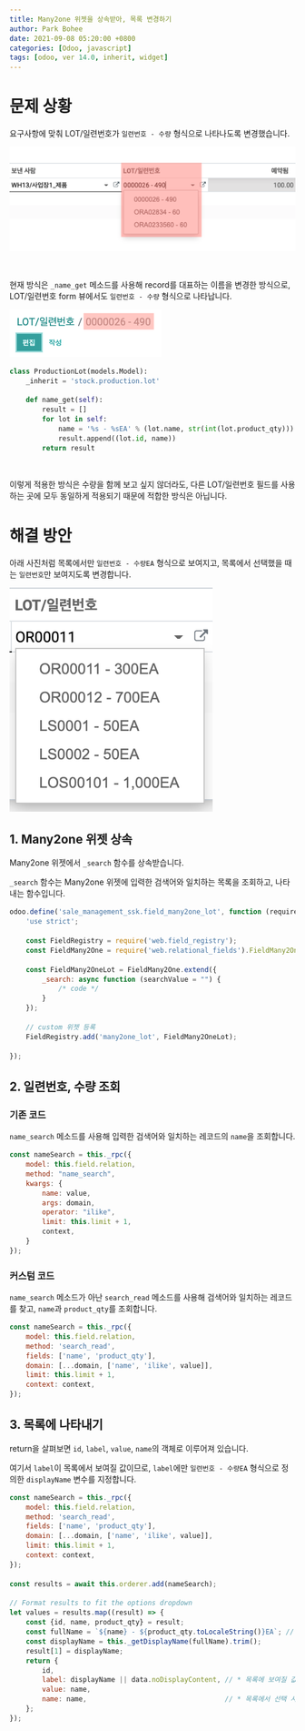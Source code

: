 ```yaml
---
title: Many2one 위젯을 상속받아, 목록 변경하기
author: Park Bohee
date: 2021-09-08 05:20:00 +0800
categories: [Odoo, javascript]
tags: [odoo, ver 14.0, inherit, widget]
---
```


# 문제 상황

요구사항에 맞춰 LOT/일련번호가 `일련번호 - 수량` 형식으로 나타나도록 변경했습니다.

![_rec_name 적용 1](/assets/img/2021-09-08-custom-many2one-widget-list/1.png)

<br>

현재 방식은 `_name_get` 메소드를 사용해 record를 대표하는 이름을 변경한 방식으로, LOT/일련번호 form 뷰에서도 `일련번호 - 수량` 형식으로 나타납니다.

![_rec_name 적용 2](/assets/img/2021-09-08-custom-many2one-widget-list/2.png)

```python
class ProductionLot(models.Model):
    _inherit = 'stock.production.lot'

    def name_get(self):
        result = []
        for lot in self:
            name = '%s - %sEA' % (lot.name, str(int(lot.product_qty)))
            result.append((lot.id, name))
        return result
```

<br>

이렇게 적용한 방식은 수량을 함께 보고 싶지 않더라도, 다른 LOT/일련번호 필드를 사용하는 곳에 모두 동일하게 적용되기 때문에 적합한 방식은 아닙니다.

# 해결 방안

아래 사진처럼 목록에서만 `일련번호 - 수량EA` 형식으로 보여지고, 목록에서 선택했을 때는 `일련번호`만 보여지도록 변경합니다.

![최종 결과](/assets/img/2021-09-08-custom-many2one-widget-list/3.png)

## 1. Many2one 위젯 상속

Many2one 위젯에서 `_search` 함수를 상속받습니다.

`_search` 함수는 Many2one 위젯에 입력한 검색어와 일치하는 목록을 조회하고, 나타내는 함수입니다.

```javascript
odoo.define('sale_management_ssk.field_many2one_lot', function (require) {
    'use strict';

    const FieldRegistry = require('web.field_registry');
    const FieldMany2One = require('web.relational_fields').FieldMany2One;

    const FieldMany2OneLot = FieldMany2One.extend({
        _search: async function (searchValue = "") {
            /* code */
        }
    });

    // custom 위젯 등록
    FieldRegistry.add('many2one_lot', FieldMany2OneLot);

});
```

## 2. 일련번호, 수량 조회

### 기존 코드

`name_search` 메소드를 사용해 입력한 검색어와 일치하는 레코드의 `name`을 조회합니다.

```javascript
const nameSearch = this._rpc({
    model: this.field.relation,
    method: "name_search",
    kwargs: {
        name: value,
        args: domain,
        operator: "ilike",
        limit: this.limit + 1,
        context,
    }
});
```

### 커스텀 코드

`name_search` 메소드가 아난 `search_read` 메소드를 사용해 검색어와 일치하는 레코드를 찾고, `name`과 `product_qty`를 조회합니다.

```javascript
const nameSearch = this._rpc({
    model: this.field.relation,
    method: 'search_read',
    fields: ['name', 'product_qty'],
    domain: [...domain, ['name', 'ilike', value]],
    limit: this.limit + 1,
    context: context,
});
```

## 3. 목록에 나타내기

return을 살펴보면 `id`, `label`, `value`, `name`의 객체로 이루어져 있습니다.

여기서 `label`이 목록에서 보여질 값이므로, `label`에만 `일련번호 - 수량EA` 형식으로 정의한 `displayName` 변수를 지정합니다.

```javascript
const nameSearch = this._rpc({
    model: this.field.relation,
    method: 'search_read',
    fields: ['name', 'product_qty'],
    domain: [...domain, ['name', 'ilike', value]],
    limit: this.limit + 1,
    context: context,
});

const results = await this.orderer.add(nameSearch);

// Format results to fit the options dropdown
let values = results.map((result) => {
    const {id, name, product_qty} = result;
    const fullName = `${name} - ${product_qty.toLocaleString()}EA`; // 일련번호 - 수량EA
    const displayName = this._getDisplayName(fullName).trim();
    result[1] = displayName;
    return {
        id,
        label: displayName || data.noDisplayContent, // * 목록에 보여질 값
        value: name,
        name: name,                                  // * 목록에서 선택 시, 결과로 들어갈 값
    };
});
```
